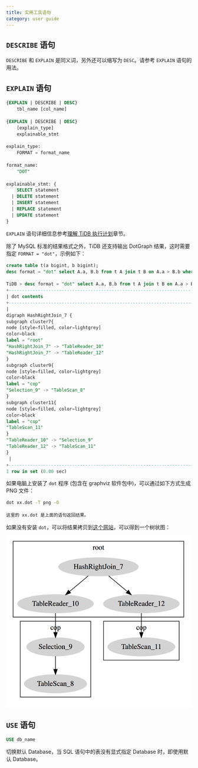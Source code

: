 ```yaml
---
title: 实用工具语句
category: user guide
---
```


## `DESCRIBE` 语句

`DESCRIBE` 和 `EXPLAIN` 是同义词，另外还可以缩写为 `DESC`。请参考 `EXPLAIN` 语句的用法。

## `EXPLAIN` 语句

```sql
{EXPLAIN | DESCRIBE | DESC}
    tbl_name [col_name]

{EXPLAIN | DESCRIBE | DESC}
    [explain_type]
    explainable_stmt

explain_type:
    FORMAT = format_name

format_name:
    "DOT"

explainable_stmt: {
    SELECT statement
  | DELETE statement
  | INSERT statement
  | REPLACE statement
  | UPDATE statement
}
```

`EXPLAIN` 语句详细信息参考[理解 TiDB 执行计划](understanding-the-query-execution-plan.md)章节。

除了 MySQL 标准的结果格式之外，TiDB 还支持输出 DotGraph 结果，这时需要指定 `FORMAT = "dot"`，示例如下：

```sql
create table t(a bigint, b bigint);
desc format = "dot" select A.a, B.b from t A join t B on A.a > B.b where A.a < 10;

TiDB > desc format = "dot" select A.a, B.b from t A join t B on A.a > B.b where A.a < 10;desc format = "dot" select A.a, B.b from t A join t B on A.a > B.b where A.a < 10;
+--------------------------------------------------------------------------------------------------------------------------------------------------------------------------------------------------------------------------------------------------------------------------------------------------------------------------------------------------------------------------------------------------------------------------------------------------------------------------------------------+
| dot contents                                                                                                                                                                                                                                                                                                                                                                                                                                                                               |
+--------------------------------------------------------------------------------------------------------------------------------------------------------------------------------------------------------------------------------------------------------------------------------------------------------------------------------------------------------------------------------------------------------------------------------------------------------------------------------------------+
|
digraph HashRightJoin_7 {
subgraph cluster7{
node [style=filled, color=lightgrey]
color=black
label = "root"
"HashRightJoin_7" -> "TableReader_10"
"HashRightJoin_7" -> "TableReader_12"
}
subgraph cluster9{
node [style=filled, color=lightgrey]
color=black
label = "cop"
"Selection_9" -> "TableScan_8"
}
subgraph cluster11{
node [style=filled, color=lightgrey]
color=black
label = "cop"
"TableScan_11"
}
"TableReader_10" -> "Selection_9"
"TableReader_12" -> "TableScan_11"
}
 |
+--------------------------------------------------------------------------------------------------------------------------------------------------------------------------------------------------------------------------------------------------------------------------------------------------------------------------------------------------------------------------------------------------------------------------------------------------------------------------------------------+
1 row in set (0.00 sec)
```

如果电脑上安装了 `dot` 程序 (包含在 graphviz 软件包中)，可以通过如下方式生成 PNG 文件：
```bash
dot xx.dot -T png -O

这里的 xx.dot 是上面的语句返回结果。
```

如果没有安装 `dot`，可以将结果拷贝到[这个网站](http://www.webgraphviz.com/)，可以得到一个树状图：

![Explain Dot](../media/explain_dot.png)


## `USE` 语句

```sql
USE db_name
```

切换默认 Database，当 SQL 语句中的表没有显式指定 Database 时，即使用默认 Database。
